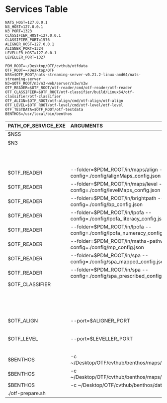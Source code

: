 # Services Table

```export
NATS_HOST=127.0.0.1
N3_HOST=127.0.0.1
N3_PORT=1323
CLASSIFIER_HOST=127.0.0.1
CLASSIFIER_PORT=1576
ALIGNER_HOST=127.0.0.1
ALIGNER_PORT=1324
LEVELLER_HOST=127.0.0.1
LEVELLER_PORT=1327

PDM_ROOT=~/Desktop/OTF/cvthub/otfdata
OTF_ROOT=~/Desktop/OTF
NSS=$OTF_ROOT/nats-streaming-server-v0.21.2-linux-amd64/nats-streaming-server
N3=$OTF_ROOT/n3/n3-web/server/n3w/n3w
OTF_READER=$OTF_ROOT/otf-reader/cmd/otf-reader/otf-reader
OTF_CLASSIFIER=$OTF_ROOT/otf-classifier/build/Linux64/otf-classifier/otf-classifier
OTF_ALIGN=$OTF_ROOT/otf-align/cmd/otf-align/otf-align
OTF_LEVEL=$OTF_ROOT/otf-level/cmd/otf-level/otf-level
OTF_TESTDATA=$OTF_ROOT/otf-testdata
BENTHOS=/usr/local/bin/benthos
```

| PATH_OF_SERVICE_EXE | ARGUMENTS                                                                | DELAY | API                      | REDIRECT                                        | METHOD | ENABLE |
| :------------------ | :----------------------------------------------------------------------- | :---: | :----------------------- | :---------------------------------------------- | :----: | :----: |
| $NSS                |                                                                          | 0,10  |                          |                                                 |        |  true  |
| $N3                 |                                                                          |  1,2  | /n3/admin/newdemocontext | http://$N3_HOST:$N3_PORT/admin/newdemocontext   |  POST  |  true  |
|                     |                                                                          |       | /n3/graphgl              | http://$N3_HOST:$N3_PORT/n3/graphgl             |  POST  |  true  |
|                     |                                                                          |       | /n3/publish              | http://$N3_HOST:$N3_PORT/n3/publish             |  POST  |  true  |
| $OTF_READER         | --folder=$PDM_ROOT/in/maps/align --config=./config/alignMaps_config.json |   2   |                          |                                                 |        |  true  |
| $OTF_READER         | --folder=$PDM_ROOT/in/maps/level --config=./config/levelMaps_config.json |   2   |                          |                                                 |        |  true  |
| $OTF_READER         | --folder=$PDM_ROOT/in/brightpath --config=./config/bp_config.json        |   2   |                          |                                                 |        |  true  |
| $OTF_READER         | --folder=$PDM_ROOT/in/lpofa --config=./config/lpofa_literacy_config.json |   2   |                          |                                                 |        |  true  |
| $OTF_READER         | --folder=$PDM_ROOT/in/lpofa --config=./config/lpofa_numeracy_config.json |   2   |                          |                                                 |        |  true  |
| $OTF_READER         | --folder=$PDM_ROOT/in/maths-pathway --config=./config/mp_config.json     |   2   |                          |                                                 |        |  true  |
| $OTF_READER         | --folder=$PDM_ROOT/in/spa --config=./config/spa_mapped_config.json       |   2   |                          |                                                 |        |  true  |
| $OTF_READER         | --folder=$PDM_ROOT/in/spa --config=./config/spa_prescribed_config.json   |   2   |                          |                                                 |        |  true  |
| $OTF_CLASSIFIER     |                                                                          |   2   | /classifier/align        | http://$CLASSIFIER_HOST:$CLASSIFIER_PORT/align  |  POST  |  true  |
|                     |                                                                          |       | /classifier/align        | http://$CLASSIFIER_HOST:$CLASSIFIER_PORT/align  |  GET   |  true  |
|                     |                                                                          |       | /classifier/lookup       | http://$CLASSIFIER_HOST:$CLASSIFIER_PORT/lookup |  GET   |  true  |
|                     |                                                                          |       | /classifier/index        | http://$CLASSIFIER_HOST:$CLASSIFIER_PORT/index  |  GET   |  true  |
| $OTF_ALIGN          | --port=$ALIGNER_PORT                                                     |   2   | /aligner                 | http://$ALIGNER_HOST:$ALIGNER_PORT/             |  GET   |  true  |
|                     |                                                                          |       | /aligner/align           | http://$ALIGNER_HOST:$ALIGNER_PORT/align        |  POST  |  true  |
| $OTF_LEVEL          | --port=$LEVELLER_PORT                                                    |   2   | /leveler                 | http://$LEVELLER_HOST:$LEVELLER_PORT/           |  GET   |  true  |
|                     |                                                                          |       | /leveler/level           | http://$LEVELLER_HOST:$LEVELLER_PORT/level      |  POST  |  true  |
| $BENTHOS            | -c ~/Desktop/OTF/cvthub/benthos/maps/align.yaml                          |   3   |                          |                                                 |        |  true  |
| $BENTHOS            | -c ~/Desktop/OTF/cvthub/benthos/maps/level.yaml                          |   3   |                          |                                                 |        |  true  |
| $BENTHOS            | -c ~/Desktop/OTF/cvthub/benthos/data.yaml                                |   3   |                          |                                                 |        |  true  |
| ./otf-prepare.sh    |                                                                          |   0   |                          |                                                 |        |  true  |
